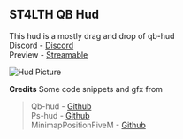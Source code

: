
## ST4LTH QB Hud

This hud is a mostly drag and drop of qb-hud
<br>
Discord - [Discord](https://discord.gg/peYKn8CxHG)
<br>
Preview - [Streamable](https://streamable.com/rfjilt)

![Hud Picture](https://i.imgur.com/9ytNqDj.png)


**Credits**
Some code snippets and gfx from 
> Qb-hud - [Github](https://github.com/qbcore-framework/qb-hud) <br>
> Ps-hud - [Github](https://github.com/Project-Sloth/ps-hud) <br>
> MinimapPositionFiveM - [Github](https://github.com/Dalrae1/MinimapPositionFiveM) <br>
